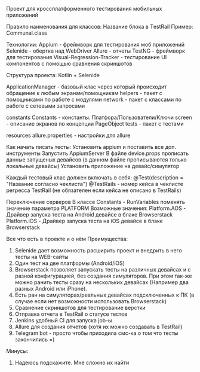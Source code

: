 Проект для кроссплатформенного тестирования мобильных приложений

Правило наименования для классов:
Название блока в ТestRail
Пример: Communal.class

Технологии:
Appium - фреймворк для тестирования моб приложений
Selenide - обертка над WebDriver
Allure - отчеты
TestNG - фреймворк для тестирования
Visual-Regression-Tracker - тестирование UI компонентов с помощью сравнения скриншотов

Структура проекта:
Kotlin + Selenide

ApplicationManager - базовый клас через который происходит обращение к любым экранам/помощникам
helpers - пакет с помощниками по работе с модулями
network - пакет с классами по работе с сетевыми запросами

constants
Constants - константы. Платфора/Пользователи/Ключи
screen - описание экранов по концепции PageObject
tests - пакет с тестами

resources
allure.properties - настройки для allure

Как начать писать тесты:
Установить appium и поставить все доп. инструменты
Запустить AppiumServer
В файле device.props прописать данные запущеных девайсов (в данном файле прописываются только локальные девайсы)
Установить приложение на девайс/симулятор

Каждый тестовый клас должен включать в себя:
@Test(description = "Название согласно чеклиста")
@TestRails - номер кейса в чеклисте регресса TestRail (не обязателен если кейса не описано в TestRails)

Переключение серверов
В классе Constants - RunVariables поменять значение параметра PLATFORM 
Возможные значения:
Platform.AOS - Драйвер запуска теста на Android девайсе в блаке Browserstack
Platform.iOS - Драйвер запуска теста на iOS девайсе в блаке Browserstack

Все что есть в проекте и о нём
Преимущества: 
1) Selenide дает возможность расширить проект и внедрить в него тесты на WEB-сайты
2) Один тест на две платформы (Android/iOS)
3) Browserstack позволяет запускать тесты на различных девайсах и с разной конфигурацией, без создания симуляторов. При этом так-же можно ранить тесты сразу на нескольких девайсах (Например два разных Android или iPhone).  
4) Есть ран на симуляторах/реальных девайсах подсключенных к ПК (в случае если нет возможности использовать Browserstack)
5) Сравнение скриншотов для тестирование верстки
6) Отправка отчета в TestRail о статусе тестов
7) Jenkins удобный CI для запуска job-ы
8) Allure для создания отчетов (хотя их можно создавать в TestRail)
9) Telegram bot - просто чтобы приходила смс-ка о том что тесты закончились =) 

Минусы: 
1) Надеюсь подскажите. Мне сложно их найти 
